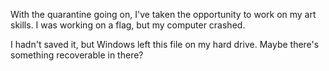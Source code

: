With the quarantine going on, I've taken the opportunity to work on
my art skills. I was working on a flag, but my computer crashed.

I hadn't saved it, but Windows left this file on my hard drive.
Maybe there's something recoverable in there?
